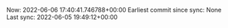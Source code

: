 Now: 2022-06-06 17:40:41.746788+00:00 Earliest commit since sync: None Last sync: 2022-06-05 19:49:12+00:00
